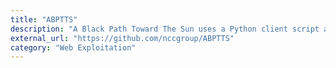 ```yaml
---
title: "ABPTTS"
description: "A Black Path Toward The Sun uses a Python client script and a web application server page/package to tunnel TCP traffic over an HTTP/HTTPS connection to a web application server. In other words, anywhere that one could deploy a web shell, one should now be able to establish a full TCP tunnel. This permits making RDP, interactive SSH, Meterpreter, and other connections through the web application server."
external_url: "https://github.com/nccgroup/ABPTTS"
category: "Web Exploitation"
---
```

